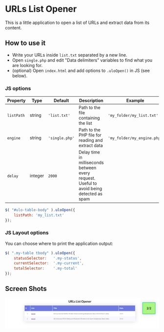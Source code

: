 # URLs List Opener

This is a little application to open a list of URLs and extract data from its content.

## How to use it

- Write your URLs inside `list.txt` separated by a new line.
- Open `single.php` and edit "Data delimiters" variables to find what you are looking for.
- (optional) Open `index.html` and add options to `.uloOpen()` in JS (see below).

### JS options

| Property   | Type    | Default        | Description                                                  | Example                     |
| ---------- | ------- | -------------- | ------------------------------------------------------------ | --------------------------- |
| `listPath` | string  | `'list.txt'`   | Path to the file containing the list                         | `'my_folder/my_list.txt'`  |
| `engine`   | string  | `'single.php'` | Path to the PHP file for reading and extract data            | `'my_folder/my_engine.php'` |
| `delay`    | integer | `2000`         | Delay time in milliseconds between every request. Useful to avoid being detected as spam |                             |

``````javascript
$( "#ulo-table-body" ).uloOpen({
    listPath: 'my_list.txt'
});
``````

### JS Layout options
You can choose where to print the application output:
``````javascript
$( ".my-table tbody" ).uloOpen({
    statusSelector:   '.my-status',
    currentSelector:  '.my-current',
    totalSelector:    '.my-total'
});
``````

## Screen Shots
![List Filled](screenshot.jpg)